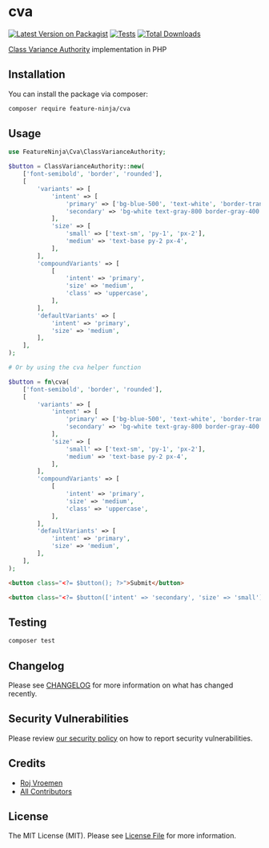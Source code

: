 # cva

[![Latest Version on Packagist](https://img.shields.io/packagist/v/feature-ninja/cva.svg?style=flat-square)](https://packagist.org/packages/feature-ninja/cva)
[![Tests](https://img.shields.io/github/actions/workflow/status/feature-ninja/cva/run-phpunit.yml?branch=main&label=tests&style=flat-square)](https://github.com/feature-ninja/cva/actions/workflows/run-phpunit.yml)
[![Total Downloads](https://img.shields.io/packagist/dt/feature-ninja/cva.svg?style=flat-square)](https://packagist.org/packages/feature-ninja/cva)

[Class Variance Authority](https://github.com/joe-bell/cva) implementation in PHP

## Installation

You can install the package via composer:

```bash
composer require feature-ninja/cva
```

## Usage

```php
use FeatureNinja\Cva\ClassVarianceAuthority;

$button = ClassVarianceAuthority::new(
    ['font-semibold', 'border', 'rounded'],
    [
        'variants' => [
            'intent' => [
                'primary' => ['bg-blue-500', 'text-white', 'border-transparent', 'hover:bg-blue-600'],
                'secondary' => 'bg-white text-gray-800 border-gray-400 hover:bg-gray-100',
            ],
            'size' => [
                'small' => ['text-sm', 'py-1', 'px-2'],
                'medium' => 'text-base py-2 px-4',
            ],
        ],
        'compoundVariants' => [
            [
                'intent' => 'primary',
                'size' => 'medium',
                'class' => 'uppercase',
            ],
        ],
        'defaultVariants' => [
            'intent' => 'primary',
            'size' => 'medium',
        ],
    ],
);

# Or by using the cva helper function

$button = fn\cva(
    ['font-semibold', 'border', 'rounded'],
    [
        'variants' => [
            'intent' => [
                'primary' => ['bg-blue-500', 'text-white', 'border-transparent', 'hover:bg-blue-600'],
                'secondary' => 'bg-white text-gray-800 border-gray-400 hover:bg-gray-100',
            ],
            'size' => [
                'small' => ['text-sm', 'py-1', 'px-2'],
                'medium' => 'text-base py-2 px-4',
            ],
        ],
        'compoundVariants' => [
            [
                'intent' => 'primary',
                'size' => 'medium',
                'class' => 'uppercase',
            ],
        ],
        'defaultVariants' => [
            'intent' => 'primary',
            'size' => 'medium',
        ],
    ],
);
```

```html
<button class="<?= $button(); ?>">Submit</button>

<button class="<?= $button(['intent' => 'secondary', 'size' => 'small']); ?>">Submit</button>
```

## Testing

```bash
composer test
```

## Changelog

Please see [CHANGELOG](CHANGELOG.md) for more information on what has changed recently.

## Security Vulnerabilities

Please review [our security policy](../../security/policy) on how to report security vulnerabilities.

## Credits

- [Roj Vroemen](https://github.com/rojtjo)
- [All Contributors](../../contributors)

## License

The MIT License (MIT). Please see [License File](LICENSE.md) for more information.
